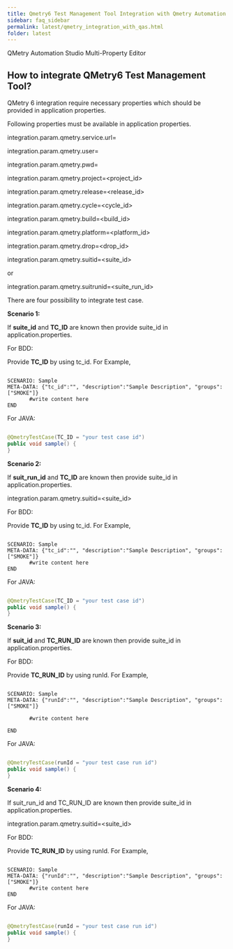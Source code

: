 ```yaml
---
title: Qmetry6 Test Management Tool Integration with Qmetry Automation framework
sidebar: faq_sidebar
permalink: latest/qmetry_integration_with_qas.html
folder: latest
---
```



QMetry Automation Studio Multi-Property Editor

## How to integrate QMetry6 Test Management Tool?

QMetry 6 integration require necessary properties which should be provided in application properties.

Following properties must be available in application properties.

integration.param.qmetry.service.url=<QMetry service URL>

integration.param.qmetry.user=<username>

integration.param.qmetry.pwd=<password>

integration.param.qmetry.project=<project_id>

integration.param.qmetry.release=<release_id>

integration.param.qmetry.cycle=<cycle_id>

integration.param.qmetry.build=<build_id>

integration.param.qmetry.platform=<platform_id>

integration.param.qmetry.drop=<drop_id>

integration.param.qmetry.suitid=<suite_id>

or

integration.param.qmetry.suitrunid=<suite_run_id>

There are four possibility to integrate test case.

**Scenario 1:**

If **suite_id** and **TC_ID** are known then provide suite_id in application.properties.

For BDD:

Provide **TC_ID** by using tc_id. For Example,

```

SCENARIO: Sample
META-DATA: {"tc_id":"", "description":"Sample Description", "groups":["SMOKE"]}
       #write content here
END

```

For JAVA:

```java	

@QmetryTestCase(TC_ID = "your test case id")
public void sample() {
}

```

**Scenario 2:**

If **suit_run_id** and **TC_ID** are known then provide suite_id in application.properties.

integration.param.qmetry.suitid=<suite_id>

For BDD:

Provide **TC_ID** by using tc_id. For Example,

```

SCENARIO: Sample
META-DATA: {"tc_id":"", "description":"Sample Description", "groups":["SMOKE"]}
       #write content here
END

```

For JAVA:

```java

@QmetryTestCase(TC_ID = "your test case id")
public void sample() {
}

```

**Scenario 3:**


If **suit_id** and **TC_RUN_ID** are known then provide suite_id in application.properties.

For BDD:

Provide **TC_RUN_ID** by using runId. For Example,

```

SCENARIO: Sample
META-DATA: {"runId":"", "description":"Sample Description", "groups":["SMOKE"]}

       #write content here
	   
END

```

For JAVA:

```java

@QmetryTestCase(runId = "your test case run id")
public void sample() {
}

```

**Scenario 4:**

If suit_run_id and TC_RUN_ID are known then provide suite_id in application.properties.

integration.param.qmetry.suitid=<suite_id>

For BDD:

Provide **TC_RUN_ID** by using runId. For Example,

```

SCENARIO: Sample
META-DATA: {"runId":"", "description":"Sample Description", "groups":["SMOKE"]}
       #write content here
END

```


For JAVA:

```java

@QmetryTestCase(runId = "your test case run id")
public void sample() {
}

```

